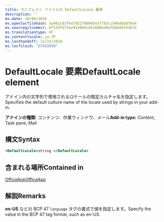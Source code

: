 ```yaml
---
title: マニフェスト ファイルの DefaultLocale 要素
description: ''
ms.date: 10/09/2018
ms.openlocfilehash: 5a481c63f647951706045e57783cc946d8a870e4
ms.sourcegitcommit: 6f53df6f3ee91e084cd5160bb48afbbd49743b7e
ms.translationtype: HT
ms.contentlocale: ja-JP
ms.lasthandoff: 12/22/2018
ms.locfileid: "27433559"
---
```

# <a name="defaultlocale-element"></a><span data-ttu-id="755e4-102">DefaultLocale 要素</span><span class="sxs-lookup"><span data-stu-id="755e4-102">DefaultLocale element</span></span>

<span data-ttu-id="755e4-103">アドイン内の文字列で使用されるロケールの既定カルチャ名を指定します。</span><span class="sxs-lookup"><span data-stu-id="755e4-103">Specifies the default culture name of the locale used by strings in your add-in.</span></span>

<span data-ttu-id="755e4-104">**アドインの種類:** コンテンツ、作業ウィンドウ、メール</span><span class="sxs-lookup"><span data-stu-id="755e4-104">**Add-in type:** Content, Task pane, Mail</span></span>

## <a name="syntax"></a><span data-ttu-id="755e4-105">構文</span><span class="sxs-lookup"><span data-stu-id="755e4-105">Syntax</span></span>

```XML
<DefaultLocale>string </DefaultLocale>
```

## <a name="contained-in"></a><span data-ttu-id="755e4-106">含まれる場所</span><span class="sxs-lookup"><span data-stu-id="755e4-106">Contained in</span></span>

[<span data-ttu-id="755e4-107">OfficeApp</span><span class="sxs-lookup"><span data-stu-id="755e4-107">OfficeApp</span></span>](officeapp.md)

## <a name="remarks"></a><span data-ttu-id="755e4-108">解説</span><span class="sxs-lookup"><span data-stu-id="755e4-108">Remarks</span></span>

<span data-ttu-id="755e4-109">**en-US** などの BCP 47 `language` タグの書式で値を指定します。</span><span class="sxs-lookup"><span data-stu-id="755e4-109">Specify the value in the BCP 47   tag format, such as en-US.</span></span>


